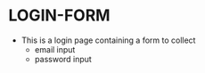 # LOGIN-FORM
- This is a login page containing a form to collect
   - email input
   - password input
